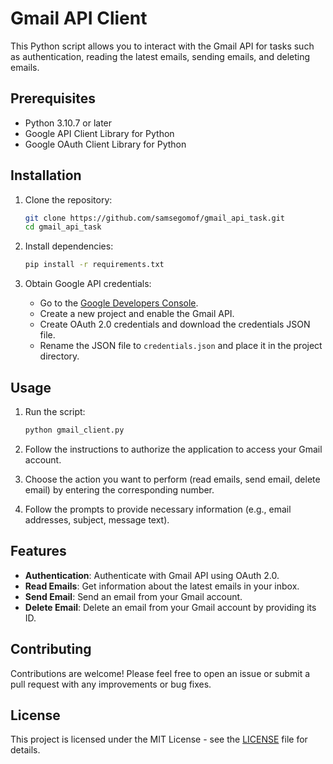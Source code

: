 # Gmail API Client

This Python script allows you to interact with the Gmail API for tasks such as authentication, reading the latest emails, sending emails, and deleting emails.

## Prerequisites

- Python 3.10.7 or later
- Google API Client Library for Python
- Google OAuth Client Library for Python

## Installation

1. Clone the repository:

    ```bash
    git clone https://github.com/samsegomof/gmail_api_task.git
    cd gmail_api_task
    ```

2. Install dependencies:

    ```bash
    pip install -r requirements.txt
    ```

3. Obtain Google API credentials:

    - Go to the [Google Developers Console](https://console.developers.google.com/).
    - Create a new project and enable the Gmail API.
    - Create OAuth 2.0 credentials and download the credentials JSON file.
    - Rename the JSON file to `credentials.json` and place it in the project directory.

## Usage

1. Run the script:

    ```bash
    python gmail_client.py
    ```

2. Follow the instructions to authorize the application to access your Gmail account.

3. Choose the action you want to perform (read emails, send email, delete email) by entering the corresponding number.

4. Follow the prompts to provide necessary information (e.g., email addresses, subject, message text).

## Features

- **Authentication**: Authenticate with Gmail API using OAuth 2.0.
- **Read Emails**: Get information about the latest emails in your inbox.
- **Send Email**: Send an email from your Gmail account.
- **Delete Email**: Delete an email from your Gmail account by providing its ID.

## Contributing

Contributions are welcome! Please feel free to open an issue or submit a pull request with any improvements or bug fixes.

## License

This project is licensed under the MIT License - see the [LICENSE](LICENSE) file for details.
